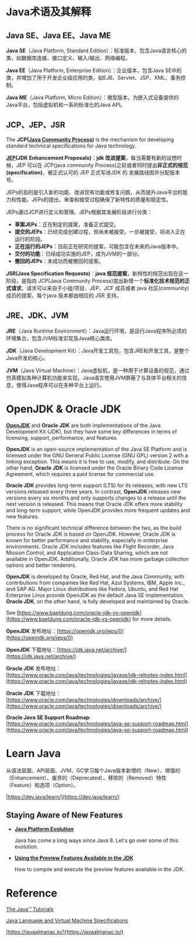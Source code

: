 # Java术语及其解释

## Java SE、Java EE、Java ME

**Java SE**（Java Platform, Standard Edition）：标准版本，包含Java语言核心的类，如数据库连接、接口定义、输入/输出、网络编程。

**Java EE**（Java Platform, Enterprise Edition）：企业版本，包含Java SE中的类，并增加了用于开发企业级应用的类，如EJB、Servlet、JSP、XML、事务控制。

**Java ME**（Java Platform, Micro Edition）：微型版本，为嵌入式设备提供的Java平台，包括虚拟机和一系列标准化的Java API。

## JCP、JEP、JSR

The **JCP([Java Community Process](https://www.jcp.org/en/home/index))** is the mechanism for developing standard technical specifications for Java technology. 

**[JEP](https://openjdk.org/jeps/0)(JDK Enhancement Proposals)**：**jdk 改进提案**，每当需要有新的设想时候，JEP 可以在 JCP(java  community Process)之前或者同时提出**非正式的规范(specification)**，被正式认可的 JEP 正式写进JDK 的
发展路线图并分配版本号。

JEPs的目的是引入新的功能、改进现有功能或修复问题，从而提升Java平台的能力和性能。JEPs的提出、审查和接受过程确保了新特性的质量和稳定性‌。

JEPs通过JCP进行定义和管理。JEPs根据其发展阶段进行分类：

- ‌**草案JEPs**‌：正在制定的提案，准备正式提交。
- **提交的JEPs**‌：已经完成创建过程，但尚未被接受。一旦被接受，将进入正在运行的阶段。
- **正在运行的JEPs**‌：目前正在研究的提案，可能包含在未来的Java版本中。
- ‌**交付的功能**‌：已经成功实施的JEP，成为JVM的一部分。
- ‌**撤回的JEPs**‌：未成功而被撤回的提案‌。

**JSR(Java Specification Requests)**：**java 规范提案**，新特性的规范出现在这一阶段，是指向 JCP(Java Community Process)提出新增一个**标准化技术规范的正式请求**。请求可以来自于小组/项目、JEP、JCF
成员或者 java 社区(community)成员的提案，每个java 版本都由相应的 JSR 支持。

## JRE、JDK、JVM

**JRE**（Java Runtime Environment）：Java运行环境，是运行Java程序所必须的环境集合，包含JVM标准实现及Java核心类库。

**JDK**（Java Development Kit）：Java开发工具包，包含JRE和开发工具，是整个Java开发的核心。

**JVM**（Java Virtual Machine）：Java虚拟机，是一种用于计算设备的规范，通过仿真模拟各种计算机功能来实现。Java语言使用JVM屏蔽了与具体平台相关的信息，使得Java程序可以在多种平台上运行。

# OpenJDK & Oracle JDK

**[OpenJDK](https://openjdk.org/)** and **Oracle JDK** are both implementations of the Java Development Kit (JDK), but they have some key differences in terms of licensing, support, performance, and features.

**OpenJDK** is an open-source implementation of the Java SE Platform and is licensed under the GNU General Public License (GNU GPL) version 2 with a linking exception. This means it is free to use, modify, and distribute. On the other hand, **Oracle JDK** is licensed under the Oracle Binary Code License Agreement, which requires a paid license for commercial use.

**Oracle JDK** provides long-term support (LTS) for its releases, with new LTS versions released every three years. In contrast, **OpenJDK** releases new versions every six months and only supports changes to a release until the next version is released. This means that Oracle JDK offers more stability and long-term support, while OpenJDK provides more frequent updates and new features.

There is no significant technical difference between the two, as the build process for Oracle JDK is based on OpenJDK. However, Oracle JDK is known for better performance and stability, especially in enterprise environments. Oracle JDK includes features like Flight Recorder, Java Mission Control, and Application Class-Data Sharing, which are not available in OpenJDK. Additionally, Oracle JDK has more garbage collection options and better renderers.

**OpenJDK** is developed by Oracle, Red Hat, and the Java Community, with contributions from companies like Red Hat, Azul Systems, IBM, Apple Inc., and SAP AG. Major Linux distributions like Fedora, Ubuntu, and Red Hat Enterprise Linux provide OpenJDK as the default Java SE implementation. **Oracle JDK**, on the other hand, is fully developed and maintained by Oracle.

See [https://www.baeldung.com/oracle-jdk-vs-openjdk](https://www.baeldung.com/oracle-jdk-vs-openjdk) for more details.

**OpenJDK** 发布地址：[https://openjdk.org/jeps/0](https://openjdk.org/jeps/0)

**OpenJDK** 下载地址：[https://jdk.java.net/archive/](https://jdk.java.net/archive/)

**Oracle JDK** 发布地址：[https://www.oracle.com/java/technologies/javase/jdk-relnotes-index.html](https://www.oracle.com/java/technologies/javase/jdk-relnotes-index.html)

**Oracle JDK** 下载地址：[https://www.oracle.com/java/technologies/downloads/archive/](https://www.oracle.com/java/technologies/downloads/archive/)

**Oracle Java SE Support Roadmap**: [https://www.oracle.com/java/technologies/java-se-support-roadmap.html](https://www.oracle.com/java/technologies/java-se-support-roadmap.html)

# Learn Java

从语法层面、API层面、JVM、GC学习每个Java版本新增的（New）、增强的（Enhancement）、废弃的（Deprecated）、移除的（Removed）特性（Feature）和选项（Option）。

[https://dev.java/learn/](https://dev.java/learn/)

## Staying Aware of New Features

- [**Java Platform Evolution**](https://dev.java/evolution/)

  Java has come a long ways since Java 8. Let's go over some of this evolution.

- [**Using the Preview Features Available in the JDK**](https://dev.java/learn/new-features/using-preview/)

  How to compile and execute the preview features available in the JDK.

# Reference

[The Java™ Tutorials](https://docs.oracle.com/javase/tutorial/getStarted/intro/index.html)

[Java Language and Virtual Machine Specifications](https://docs.oracle.com/javase/specs/)

[https://javaalmanac.io/](https://javaalmanac.io/)
